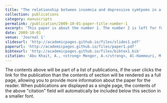```yaml
---
title: "The relationship between insomnia and depressive symtpoms in a sample of patients with schizophrenia: do psychotic symptoms play a mediating role?"
collection: publications
category: manuscripts
permalink: /publication/2009-10-01-paper-title-number-1
excerpt: 'This paper is about the number 1. The number 2 is left for future work.'
date: 2009-10-01
venue: 'Journal 1'
slidesurl: 'http://academicpages.github.io/files/slides1.pdf'
paperurl: 'http://academicpages.github.io/files/paper1.pdf'
bibtexurl: 'http://academicpages.github.io/files/bibtex1.bib'
citation: 'Abu Khait, A., <strong> Menger, A.</strong>, Al-Hammouri, M., ALhamdan, A., Issa, E., Rayapureddy*, H., Hamaideh, S. (2025). The relationship between insomnia and depressive symtpoms in a sample of patients with schizophrenia: do psychotic symptoms play a mediating role?. <i>Journal of Psychiatric and Mental Health Nursing</i>. Advance online publication. https://doi.org/10.1111/jpm.13175'
---
```

The contents above will be part of a list of publications, if the user clicks the link for the publication than the contents of section will be rendered as a full page, allowing you to provide more information about the paper for the reader. When publications are displayed as a single page, the contents of the above "citation" field will automatically be included below this section in a smaller font.
